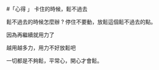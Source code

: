 #「心得 」 卡住的時候，鬆不過去

鬆不過去的時候怎麼辦 ?
停住不要動，放鬆這個鬆不過去的點。

因為再繼續就用力了

越用越多力，用力不好放鬆吧

一切都是不夠鬆，平常心，開心才會鬆。




